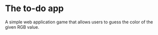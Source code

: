 # The to-do app
A simple web application game that allows users to guess the color of the given RGB value.
